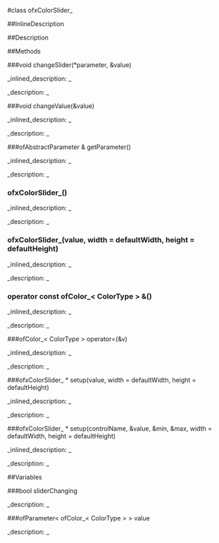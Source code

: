#class ofxColorSlider_


<!--
_visible: True_
_advanced: False_
_istemplated: True_
-->

##InlineDescription






##Description





##Methods



###void changeSlider(*parameter, &value)

<!--
_syntax: changeSlider(*parameter, &value)_
_name: changeSlider_
_returns: void_
_returns_description: _
_parameters: const void *parameter, ColorType &value_
_access: protected_
_version_started: 0.8.0_
_version_deprecated: _
_summary: _
_constant: False_
_static: False_
_visible: True_
_advanced: False_
-->

_inlined_description: _








_description: _








<!----------------------------------------------------------------------------->

###void changeValue(&value)

<!--
_syntax: changeValue(&value)_
_name: changeValue_
_returns: void_
_returns_description: _
_parameters: ofColor_< ColorType > &value_
_access: protected_
_version_started: 0.8.0_
_version_deprecated: _
_summary: _
_constant: False_
_static: False_
_visible: True_
_advanced: False_
-->

_inlined_description: _








_description: _








<!----------------------------------------------------------------------------->

###ofAbstractParameter & getParameter()

<!--
_syntax: getParameter()_
_name: getParameter_
_returns: ofAbstractParameter &_
_returns_description: _
_parameters: _
_access: public_
_version_started: 0.8.0_
_version_deprecated: _
_summary: _
_constant: False_
_static: False_
_visible: True_
_advanced: False_
-->

_inlined_description: _








_description: _








<!----------------------------------------------------------------------------->

### ofxColorSlider_()

<!--
_syntax: ofxColorSlider_()_
_name: ofxColorSlider__
_returns: _
_returns_description: _
_parameters: _
_access: public_
_version_started: 0.8.0_
_version_deprecated: _
_summary: _
_constant: False_
_static: False_
_visible: True_
_advanced: False_
-->

_inlined_description: _








_description: _








<!----------------------------------------------------------------------------->

### ofxColorSlider_(value, width = defaultWidth, height = defaultHeight)

<!--
_syntax: ofxColorSlider_(value, width = defaultWidth, height = defaultHeight)_
_name: ofxColorSlider__
_returns: _
_returns_description: _
_parameters: ofParameter< ofColor_< ColorType > > value, float width=defaultWidth, float height=defaultHeight_
_access: public_
_version_started: 0.8.0_
_version_deprecated: _
_summary: _
_constant: False_
_static: False_
_visible: True_
_advanced: False_
-->

_inlined_description: _








_description: _








<!----------------------------------------------------------------------------->

### operator const ofColor_< ColorType > &()

<!--
_syntax: operator const ofColor_< ColorType > &()_
_name: operator const ofColor_< ColorType > &_
_returns: _
_returns_description: _
_parameters: _
_access: public_
_version_started: 0.8.0_
_version_deprecated: _
_summary: _
_constant: False_
_static: False_
_visible: True_
_advanced: False_
-->

_inlined_description: _








_description: _








<!----------------------------------------------------------------------------->

###ofColor_< ColorType > operator=(&v)

<!--
_syntax: operator=(&v)_
_name: operator=_
_returns: ofColor_< ColorType >_
_returns_description: _
_parameters: const ofColor_< ColorType > &v_
_access: public_
_version_started: 0.8.0_
_version_deprecated: _
_summary: _
_constant: False_
_static: False_
_visible: True_
_advanced: False_
-->

_inlined_description: _








_description: _








<!----------------------------------------------------------------------------->

###ofxColorSlider_ * setup(value, width = defaultWidth, height = defaultHeight)

<!--
_syntax: setup(value, width = defaultWidth, height = defaultHeight)_
_name: setup_
_returns: ofxColorSlider_ *_
_returns_description: _
_parameters: ofParameter< ofColor_< ColorType > > value, float width=defaultWidth, float height=defaultHeight_
_access: public_
_version_started: 0.8.0_
_version_deprecated: _
_summary: _
_constant: False_
_static: False_
_visible: True_
_advanced: False_
-->

_inlined_description: _








_description: _








<!----------------------------------------------------------------------------->

###ofxColorSlider_ * setup(controlName, &value, &min, &max, width = defaultWidth, height = defaultHeight)

<!--
_syntax: setup(controlName, &value, &min, &max, width = defaultWidth, height = defaultHeight)_
_name: setup_
_returns: ofxColorSlider_ *_
_returns_description: _
_parameters: string controlName, const ofColor_< ColorType > &value, const ofColor_< ColorType > &min, const ofColor_< ColorType > &max, float width=defaultWidth, float height=defaultHeight_
_access: public_
_version_started: 0.8.0_
_version_deprecated: _
_summary: _
_constant: False_
_static: False_
_visible: True_
_advanced: False_
-->

_inlined_description: _








_description: _








<!----------------------------------------------------------------------------->

##Variables



###bool  sliderChanging

<!--
_name: sliderChanging_
_type: bool _
_access: protected_
_version_started: 0.8.0_
_version_deprecated: _
_summary: _
_visible: True_
_constant: True_
_advanced: False_
-->

_description: _







<!----------------------------------------------------------------------------->

###ofParameter< ofColor_< ColorType > >  value

<!--
_name: value_
_type: ofParameter< ofColor_< ColorType > > _
_access: protected_
_version_started: 0.8.0_
_version_deprecated: _
_summary: _
_visible: True_
_constant: True_
_advanced: False_
-->

_description: _







<!----------------------------------------------------------------------------->

